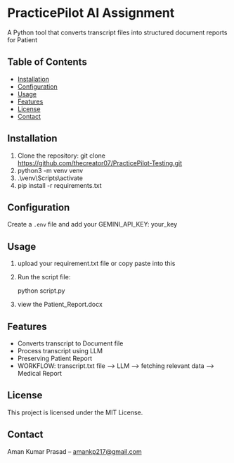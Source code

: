 # PracticePilot AI Assignment
A Python tool that converts transcript files into structured document reports for Patient
## Table of Contents
- [Installation](#installation)
- [Configuration](#configuration)
- [Usage](#usage)
- [Features](#features)
- [License](#license)
- [Contact](#contact)

## Installation
1. Clone the repository:
   git clone https://github.com/thecreator07/PracticePilot-Testing.git
2. python3 -m venv venv
3. .\venv\Scripts\activate
4. pip install -r requirements.txt

## Configuration
Create a `.env` file and add your GEMINI_API_KEY: your_key

## Usage
1. upload your requirement.txt file or copy paste into this
2. Run the script file: 

   python script.py
3. view the Patient_Report.docx

## Features
- Converts transcript to Document file
- Process transcript using LLM
- Preserving Patient Report
- WORKFLOW:
  transcript.txt file --> LLM --> fetching relevant data --> Medical Report

## License
This project is licensed under the MIT License.

## Contact
Aman Kumar Prasad – amankp217@gmail.com
